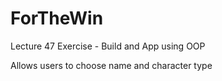 # ForTheWin
Lecture 47 Exercise - Build and App using OOP

Allows users to choose name and character type